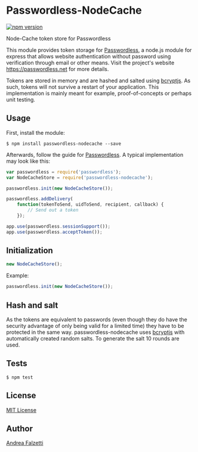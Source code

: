 # Passwordless-NodeCache
[![npm version](https://badge.fury.io/js/passwordless-nodecache.svg)](https://badge.fury.io/js/passwordless-nodecache)

Node-Cache token store for Passwordless

This module provides token storage for [Passwordless](https://github.com/florianheinemann/passwordless), a node.js module for express that allows website authentication without password using verification through email or other means. Visit the project's website https://passwordless.net for more details.

Tokens are stored in memory and are hashed and salted using [bcryptjs](https://github.com/dcodeIO/bcrypt.js).  As such, tokens will not survive a restart of your application.  This implementation is mainly meant for example, proof-of-concepts or perhaps unit testing.

## Usage

First, install the module:

`$ npm install passwordless-nodecache --save`

Afterwards, follow the guide for [Passwordless](https://github.com/florianheinemann/passwordless). A typical implementation may look like this:

```javascript
var passwordless = require('passwordless');
var NodeCacheStore = require('passwordless-nodecache');

passwordless.init(new NodeCacheStore());

passwordless.addDelivery(
    function(tokenToSend, uidToSend, recipient, callback) {
        // Send out a token
    });

app.use(passwordless.sessionSupport());
app.use(passwordless.acceptToken());
```

## Initialization

```javascript
new NodeCacheStore();
```

Example:
```javascript
passwordless.init(new NodeCacheStore());
```

## Hash and salt
As the tokens are equivalent to passwords (even though they do have the security advantage of only being valid for a limited time) they have to be protected in the same way. passwordless-nodecache uses [bcryptjs](https://github.com/dcodeIO/bcrypt.js) with automatically created random salts. To generate the salt 10 rounds are used.

## Tests

`$ npm test`

## License

[MIT License](http://opensource.org/licenses/MIT)

## Author
[Andrea Falzetti](http://falzetti.me)
